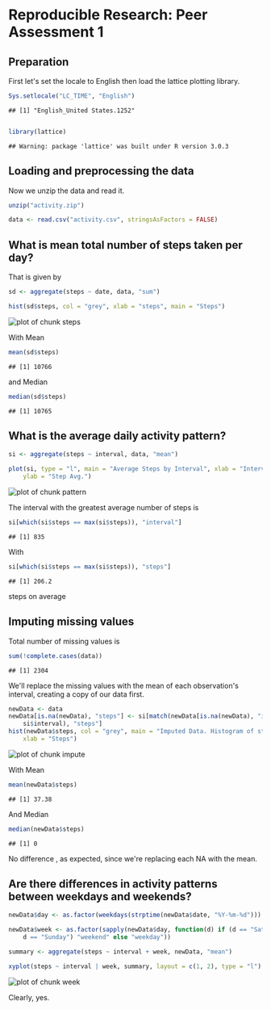 # Reproducible Research: Peer Assessment 1

## Preparation
First let's set the locale to English then load the lattice plotting library.

```r
Sys.setlocale("LC_TIME", "English")
```

```
## [1] "English_United States.1252"
```

```r

library(lattice)
```

```
## Warning: package 'lattice' was built under R version 3.0.3
```


## Loading and preprocessing the data
Now we unzip the data and read it.

```r
unzip("activity.zip")

data <- read.csv("activity.csv", stringsAsFactors = FALSE)
```



## What is mean total number of steps taken per day?
That is given by

```r
sd <- aggregate(steps ~ date, data, "sum")

hist(sd$steps, col = "grey", xlab = "steps", main = "Steps")
```

![plot of chunk steps](figure/steps.png) 

With Mean

```r
mean(sd$steps)
```

```
## [1] 10766
```

and Median

```r
median(sd$steps)
```

```
## [1] 10765
```


## What is the average daily activity pattern?

```r
si <- aggregate(steps ~ interval, data, "mean")

plot(si, type = "l", main = "Average Steps by Interval", xlab = "Interval", 
    ylab = "Step Avg.")
```

![plot of chunk pattern](figure/pattern.png) 

The interval with the greatest average number of steps is

```r
si[which(si$steps == max(si$steps)), "interval"]
```

```
## [1] 835
```


With

```r
si[which(si$steps == max(si$steps)), "steps"]
```

```
## [1] 206.2
```

steps on average
## Imputing missing values
Total number of missing values is

```r
sum(!complete.cases(data))
```

```
## [1] 2304
```


We'll replace the missing values with the mean of each observation's interval, creating a copy of our data first.

```r
newData <- data
newData[is.na(newData), "steps"] <- si[match(newData[is.na(newData), "interval"], 
    si$interval), "steps"]
hist(newData$steps, col = "grey", main = "Imputed Data. Histogram of steps per day", 
    xlab = "Steps")
```

![plot of chunk impute](figure/impute.png) 

With Mean

```r
mean(newData$steps)
```

```
## [1] 37.38
```

And Median

```r
median(newData$steps)
```

```
## [1] 0
```


No difference , as expected, since we're replacing each NA with the mean.
## Are there differences in activity patterns between weekdays and weekends?

```r
newData$day <- as.factor(weekdays(strptime(newData$date, "%Y-%m-%d")))

newData$week <- as.factor(sapply(newData$day, function(d) if (d == "Saturday" || 
    d == "Sunday") "weekend" else "weekday"))

summary <- aggregate(steps ~ interval + week, newData, "mean")

xyplot(steps ~ interval | week, summary, layout = c(1, 2), type = "l")
```

![plot of chunk week](figure/week.png) 

Clearly, yes.
